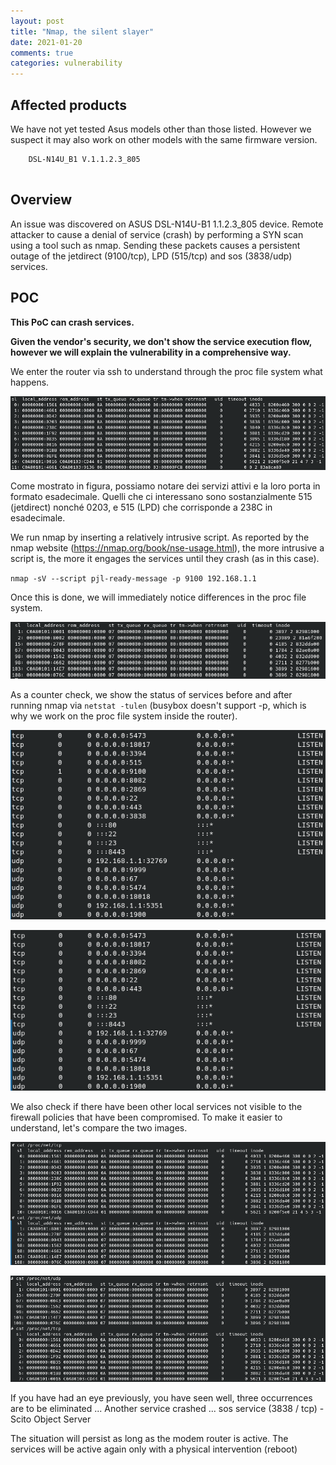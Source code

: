 ```yaml
---
layout: post
title: "Nmap, the silent slayer"
date: 2021-01-20
comments: true
categories: vulnerability
---
```



## Affected products

We have not yet tested Asus models other than those listed. However we suspect it may also work on other models with the same firmware version.

```
    DSL-N14U_B1 V.1.1.2.3_805
    
```




## Overview

An issue was discovered on ASUS DSL-N14U-B1 1.1.2.3_805 device. Remote attacker to cause a denial of service (crash) by performing a SYN scan using a tool such as nmap. Sending these packets causes a persistent outage of the jetdirect (9100/tcp), LPD (515/tcp) and sos (3838/udp) services. 

## POC

**This PoC can crash services.**

**Given the vendor's security, we don't show the service execution flow, however we will explain the vulnerability in a comprehensive way.**


We enter the router via ssh to understand through the proc file system what happens.

![](/assets/asus_2/raw_socket_before.png)

Come mostrato in figura, possiamo notare dei servizi attivi e la loro porta in formato esadecimale.
Quelli che ci interessano sono sostanzialmente 515 (jetdirect) nonché 0203, 
e 515 (LPD) che corrisponde a 238C in esadecimale.

We run nmap by inserting a relatively intrusive script. As reported by the nmap website (https://nmap.org/book/nse-usage.html), the more intrusive a script is, the more it engages the services until they crash (as in this case).

`nmap -sV --script pjl-ready-message -p 9100 192.168.1.1`

Once this is done, we will immediately notice differences in the proc file system.

![](/assets/asus_2/raw_socket_after.png)

As a counter check, we show the status of services before and after running nmap via `netstat -tulen`
(busybox doesn't support -p, which is why we work on the proc file system inside the router).

![](/assets/asus_2/netstat_before.png)

![](/assets/asus_2/netstat_after.png)

We also check if there have been other local services not visible to the firewall policies that have been compromised. To make it easier to understand, let's compare the two images.

![](/assets/asus_2/tcp_udp_all_before.png)

![](/assets/asus_2/tcp_udp_all_after.png)

If you have had an eye previously, you have seen well, three occurrences are to be eliminated ...
Another service crashed ... sos service (3838 / tcp) - Scito Object Server

The situation will persist as long as the modem router is active. The services will be active again only with a physical intervention (reboot)


<!--
#Dato il contesto limitante di un ambiente come quello di un router, vi consiglio per "abbellire" il formato del proc file system da questo articolo https://staaldraad.github.io/2017/12/20/netstat-without-netstat/). -->
